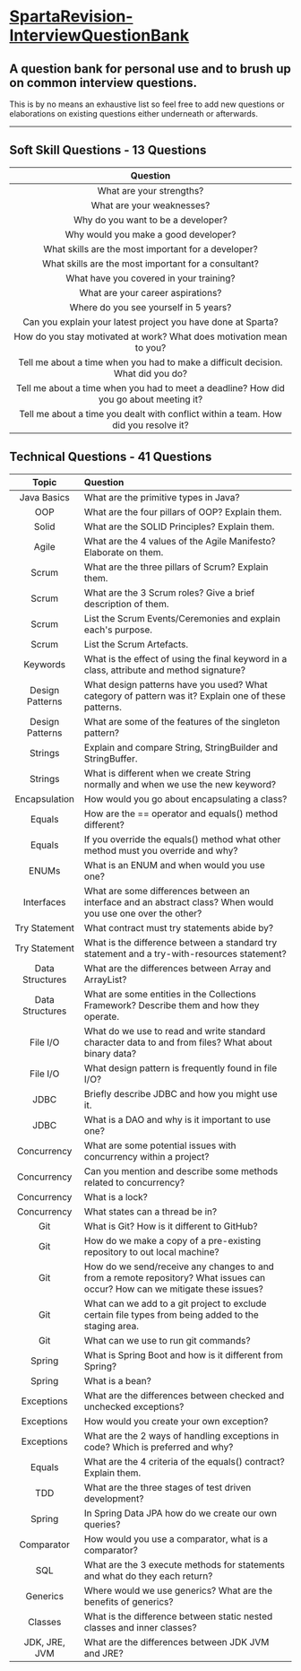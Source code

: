 # <u>SpartaRevision-InterviewQuestionBank</u>
## A question bank for personal use and to brush up on common interview questions.

This is by no means an exhaustive list so feel free to add new questions or elaborations on existing questions either underneath or afterwards.

---

## Soft Skill Questions - 13 Questions

| Question |
| :---: |
| What are your strengths? |
| What are your weaknesses? |
| Why do you want to be a developer? |
| Why would you make a good developer? |
| What skills are the most important for a developer? |
| What skills are the most important for a consultant? |
| What have you covered in your training? |
| What are your career aspirations? |
| Where do you see yourself in 5 years? |
| Can you explain your latest project you have done at Sparta? |
| How do you stay motivated at work? What does motivation mean to you? |
| Tell me about a time when you had to make a difficult decision. What did you do? |
| Tell me about a time when you had to meet a deadline? How did you go about meeting it? |
| Tell me about a time you dealt with conflict within a team. How did you resolve it? |

## Technical Questions - 41 Questions

| Topic | Question |
| :---: | :--- |
| Java Basics | What are the primitive types in Java? |
| OOP | What are the four pillars of OOP? Explain them. |
| Solid | What are the SOLID Principles? Explain them. |
| Agile | What are the 4 values of the Agile Manifesto? Elaborate on them. |
| Scrum | What are the three pillars of Scrum? Explain them. |
| Scrum | What are the 3 Scrum roles? Give a brief description of them. |
| Scrum | List the Scrum Events/Ceremonies and explain each's purpose. |
| Scrum | List the Scrum Artefacts. |
| Keywords | What is the effect of using the final keyword in a class, attribute and method signature? |
| Design Patterns | What design patterns have you used? What category of pattern was it? Explain one of these patterns. |
| Design Patterns | What are some of the features of the singleton pattern? |
| Strings | Explain and compare String, StringBuilder and StringBuffer. |
| Strings | What is different when we create String normally and when we use the new keyword? |
| Encapsulation | How would you go about encapsulating a class? |
| Equals | How are the == operator and equals() method different? |
| Equals | If you override the equals() method what other method must you override and why? |
| ENUMs | What is an ENUM and when would you use one? |
| Interfaces | What are some differences between an interface and an abstract class? When would you use one over the other?|
| Try Statement | What contract must try statements abide by? |
| Try Statement | What is the difference between a standard try statement and a try-with-resources statement? |
| Data Structures | What are the differences between Array and ArrayList? |
| Data Structures | What are some entities in the Collections Framework? Describe them and how they operate. |
| File I/O | What do we use to read and write standard character data to and from files? What about binary data? |
| File I/O | What design pattern is frequently found in file I/O? |
| JDBC | Briefly describe JDBC and how you might use it. |
| JDBC | What is a DAO and why is it important to use one? |
| Concurrency | What are some potential issues with concurrency within a project? |
| Concurrency | Can you mention and describe some methods related to concurrency? |
| Concurrency | What is a lock? |
| Concurrency | What states can a thread be in? |
| Git | What is Git? How is it different to GitHub? |
| Git | How do we make a copy of a pre-existing repository to out local machine? |
| Git | How do we send/receive any changes to and from a remote repository? What issues can occur? How can we mitigate these issues? |
| Git | What can we add to a git project to exclude certain file types from being added to the staging area. |
| Git | What can we use to run git commands? |
| Spring | What is Spring Boot and how is it different from Spring? |
| Spring | What is a bean? |
| Exceptions | What are the differences between checked and unchecked exceptions? |
| Exceptions | How would you create your own exception? |
| Exceptions | What are the 2 ways of handling exceptions in code? Which is preferred and why? |
| Equals | What are the 4 criteria of the equals() contract? Explain them. |
| TDD | What are the three stages of test driven development? |
| Spring | In Spring Data JPA how do we create our own queries? |
| Comparator | How would you use a comparator, what is a comparator? |
| SQL | What are the 3 execute methods for statements and what do they each return? |
| Generics | Where would we use generics? What are the benefits of generics? |
| Classes | What is the difference between static nested classes and inner classes? |
| JDK, JRE, JVM | What are the differences between JDK JVM and JRE? |
